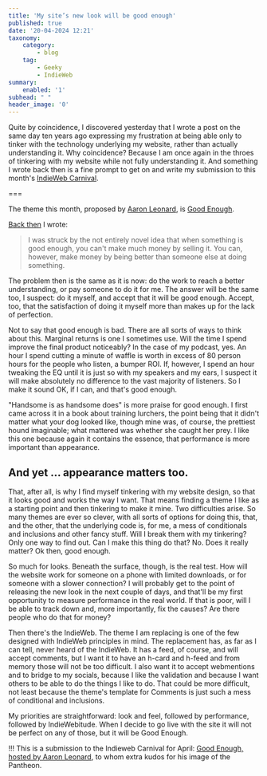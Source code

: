 ```yaml
---
title: 'My site’s new look will be good enough'
published: true
date: '20-04-2024 12:21'
taxonomy:
    category:
        - blog
    tag:
        - Geeky
        - IndieWeb
summary:
    enabled: '1'
subhead: " "
header_image: '0'
---
```


Quite by coincidence, I discovered yesterday that I wrote a post on the same day ten years ago expressing my frustration at being able only to tinker with the technology underlying my website, rather than actually understanding it. Why coincidence? Because I am once again in the throes of tinkering with my website while not fully understanding it. And something I wrote back then is a fine prompt to get on and write my submission to this month's [IndieWeb Carnival](https://indieweb.org/indieweb-carnival).

===

The theme this month, proposed by [Aaron Leonard](https://risingthumb.xyz), is [Good Enough](https://risingthumb.xyz/Writing/Blog/IndieWeb_Carnival_of_April).

[Back then](https://www.jeremycherfas.net/blog/to-do-or-to-pay-that-is-the-question) I wrote:

> I was struck by the not entirely novel idea that when something is good enough, you can't make much money by selling it. You can, however, make money by being better than someone else at doing something. 

The problem then is the same as it is now: do the work to reach a better understanding, or pay someone to do it for me. The answer will be the same too, I suspect: do it myself, and accept that it will be good enough. Accept, too, that the satisfaction of doing it myself more than makes up for the lack of perfection.

Not to say that good enough is bad. There are all sorts of ways to think about this. Marginal returns is one I sometimes use. Will the time I spend improve the final product noticeably? In the case of my podcast, yes. An hour I spend cutting a minute of waffle is worth in excess of 80 person hours for the people who listen, a bumper ROI. If, however, I spend an hour tweaking the EQ until it is just so with my speakers and my ears, I suspect it will make absolutely no difference to the vast majority of listeners. So I make it sound OK, if I can, and that's good enough.

"Handsome is as handsome does" is more praise for good enough. I first came across it in a book about training lurchers, the point being that it didn't matter what your dog looked like, though mine was, of course, the prettiest hound imaginable; what mattered was whether she caught her prey. I like this one because again it contains the essence, that performance is more important than appearance.

## And yet ... appearance matters too.

That, after all, is why I find myself tinkering with my website design, so that it looks good and works the way I want. That means finding a theme I like as a starting point and then tinkering to make it mine. Two difficulties arise. So many themes are ever so clever, with all sorts of options for doing this, that, and the other, that the underlying code is, for me, a mess of conditionals and inclusions and other fancy stuff. Will I break them with my tinkering? Only one way to find out. Can I make this thing do that? No. Does it really matter? Ok then, good enough.

So much for looks. Beneath the surface, though, is the real test. How will the website work for someone on a phone with limited downloads, or for someone with a slower connection? I will probably get to the point of releasing the new look in the next couple of days, and that'll be my first opportunity to measure performance in the real world. If that is poor, will I be able to track down and, more importantly, fix the causes? Are there people who do that for money? 

Then there's the IndieWeb. The theme I am replacing is one of the few designed with IndieWeb principles in mind. The replacement has, as far as I can tell, never heard of the IndieWeb. It has a feed, of course, and will accept comments, but I want it to have an h-card and h-feed and from memory those will not be too difficult. I also want it to accept webmentions and to bridge to my socials, because I like the validation and because I want others to be able to do the things I like to do. That could be more difficult, not least because the theme's template for Comments is just such a mess of conditional and inclusions.

My priorities are straightforward: look and feel, followed by performance, followed by IndieWebitude. When I decide to go live with the site it will not be perfect on any of those, but it will be Good Enough.

!!! This is a submission to the Indieweb Carnival for April:  [Good Enough, hosted by Aaron Leonard](https://risingthumb.xyz/Writing/Blog/IndieWeb_Carnival_of_April), to whom extra kudos for his image of the Pantheon.